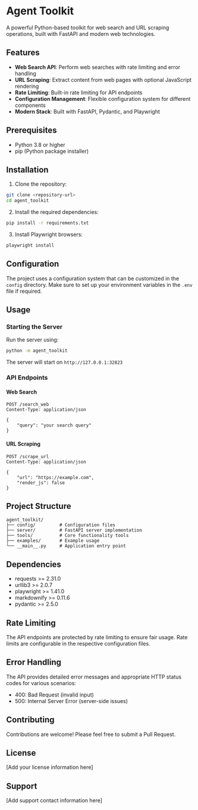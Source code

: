 # Agent Toolkit

A powerful Python-based toolkit for web search and URL scraping operations, built with FastAPI and modern web technologies.

## Features

- **Web Search API**: Perform web searches with rate limiting and error handling
- **URL Scraping**: Extract content from web pages with optional JavaScript rendering
- **Rate Limiting**: Built-in rate limiting for API endpoints
- **Configuration Management**: Flexible configuration system for different components
- **Modern Stack**: Built with FastAPI, Pydantic, and Playwright

## Prerequisites

- Python 3.8 or higher
- pip (Python package installer)

## Installation

1. Clone the repository:
```bash
git clone <repository-url>
cd agent_toolkit
```

2. Install the required dependencies:
```bash
pip install -r requirements.txt
```

3. Install Playwright browsers:
```bash
playwright install
```

## Configuration

The project uses a configuration system that can be customized in the `config` directory. Make sure to set up your environment variables in the `.env` file if required.

## Usage

### Starting the Server

Run the server using:
```bash
python -m agent_toolkit
```

The server will start on `http://127.0.0.1:32823`

### API Endpoints

#### Web Search

```http
POST /search_web
Content-Type: application/json

{
    "query": "your search query"
}
```

#### URL Scraping

```http
POST /scrape_url
Content-Type: application/json

{
    "url": "https://example.com",
    "render_js": false
}
```

## Project Structure

```
agent_toolkit/
├── config/         # Configuration files
├── server/         # FastAPI server implementation
├── tools/          # Core functionality tools
├── examples/       # Example usage
└── __main__.py     # Application entry point
```

## Dependencies

- requests >= 2.31.0
- urllib3 >= 2.0.7
- playwright >= 1.41.0
- markdownify >= 0.11.6
- pydantic >= 2.5.0

## Rate Limiting

The API endpoints are protected by rate limiting to ensure fair usage. Rate limits are configurable in the respective configuration files.

## Error Handling

The API provides detailed error messages and appropriate HTTP status codes for various scenarios:
- 400: Bad Request (invalid input)
- 500: Internal Server Error (server-side issues)

## Contributing

Contributions are welcome! Please feel free to submit a Pull Request.

## License

[Add your license information here]

## Support

[Add support contact information here] 